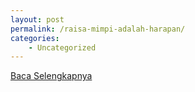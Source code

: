 ```yaml
---
layout: post
permalink: /raisa-mimpi-adalah-harapan/
categories:
    - Uncategorized
---
```


[Baca Selengkapnya](/07)